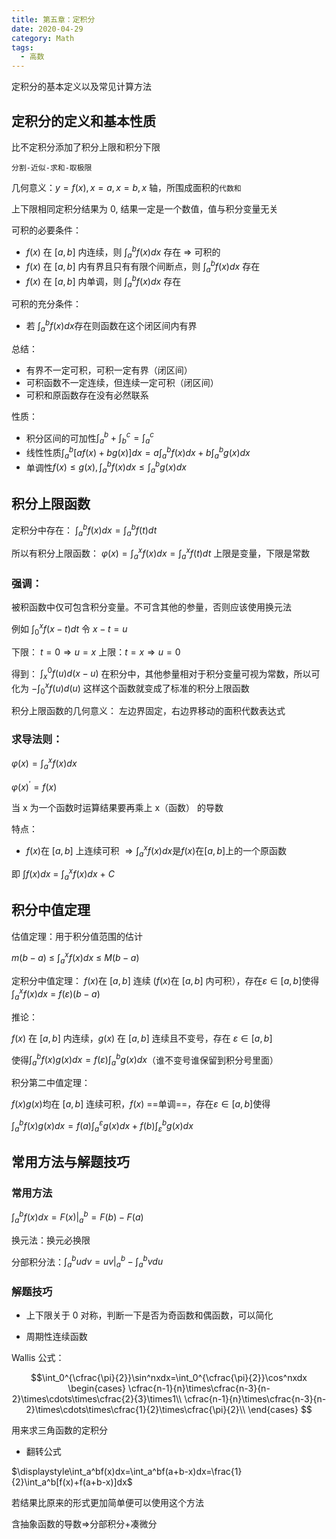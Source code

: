 ```yaml
---
title: 第五章：定积分
date: 2020-04-29
category: Math
tags:
  - 高数
---
```


定积分的基本定义以及常见计算方法
<!-- more -->
## 定积分的定义和基本性质

比不定积分添加了积分上限和积分下限

`分割-近似-求和-取极限`

几何意义：$y=f(x),x=a,x=b,x$ 轴，所围成面积的`代数和`

上下限相同定积分结果为 0, 结果一定是一个数值，值与积分变量无关

可积的必要条件： 
- $f(x)$ 在 $[a,b]$ 内连续，则 $\displaystyle \int_a^{b}f(x)dx$ 存在 $\Rightarrow$ 可积的
- $f(x)$ 在 $[a,b]$ 内有界且只有有限个间断点，则 $\displaystyle \int_a^{b}f(x)dx$ 存在
- $f(x)$ 在 $[a,b]$ 内单调，则 $\displaystyle \int_a^{b}f(x)dx$ 存在

可积的充分条件：
- 若$\ \displaystyle \int_a^{b}f(x)dx$存在则函数在这个闭区间内有界

总结：
- 有界不一定可积，可积一定有界（闭区间）
- 可积函数不一定连续，但连续一定可积（闭区间）
- 可积和原函数存在没有必然联系

性质：
- 积分区间的可加性$\int_a^b+\int _b^c=\int _a^c$
- 线性性质$\int _a^b[af(x)+bg(x)]dx=a\int _a^bf(x)dx+b\int _a^bg(x)dx$
- 单调性$f(x)\leq g(x), \int _a^bf(x)dx\leq \int _a^bg(x)dx$

## 积分上限函数

定积分中存在： $\displaystyle\int _a^bf(x)dx=\int_a^bf(t)dt$

所以有积分上限函数： $\displaystyle\varphi(x)=\int _a^xf(x)dx=\int _a^xf(t)dt$ 上限是变量，下限是常数

### 强调： 

被积函数中仅可包含积分变量。不可含其他的参量，否则应该使用换元法

例如 $\displaystyle\int_0^xf(x-t)dt$ 令 $x-t=u$

下限： $t=0\Rightarrow u=x$
上限：$t=x\Rightarrow u=0$

得到： $\displaystyle\int_x^0f(u)d(x-u)$
在积分中，其他参量相对于积分变量可视为常数，所以可化为 $\displaystyle-\int_0^xf(u)d(u)$ 
这样这个函数就变成了标准的积分上限函数

积分上限函数的几何意义： 左边界固定，右边界移动的面积代数表达式

### 求导法则：

$\displaystyle \varphi(x)=\int_a^xf(x)dx$

$\displaystyle \varphi(x)^{'}=f(x)$

当 x 为一个函数时运算结果要再乘上 x（函数） 的导数

特点：
- $f(x)$在 $[a,b]$ 上连续可积 $\displaystyle\Rightarrow \int_a^xf(x)dx$是$f(x)$在$[a,b]$上的一个原函数

即 $\displaystyle\int f(x)dx\ =\ \int_a^xf(x)dx\ +\ C$

## 积分中值定理

估值定理：用于积分值范围的估计

$m(b-a)\ \leq\ \displaystyle\int_a^xf(x)dx\ \leq\ M(b-a)$

定积分中值定理：
$f(x)$在$\ [a,b]$ 连续 ($f(x)$在$\ [a,b]$ 内可积），存在$\varepsilon\in [a,b]$使得$\displaystyle \int_a^xf(x)dx\ = \ f(\varepsilon)(b-a)$

推论：

$f(x)$ 在 $[a,b]$ 内连续，$g(x)$ 在 $[a,b]$ 连续且不变号，存在 $\varepsilon\in[a,b]$

使得$\int_a^bf(x)g(x)dx=f(\varepsilon)\int_a^bg(x)dx$（谁不变号谁保留到积分号里面）

积分第二中值定理：

$f(x)g(x)$均在 $[a,b]$ 连续可积，$f(x)$ ==单调==，存在$\varepsilon\in [a,b]$使得

$\displaystyle\int_a^bf(x)g(x)dx=f(a)\int_a^\varepsilon g(x)dx+f(b)\int_\varepsilon^b g(x)dx$

## 常用方法与解题技巧

### 常用方法

$\displaystyle\int_a^bf(x)dx=F(x)|_a^b = F(b)-F(a)$

换元法：换元必换限

分部积分法：$\displaystyle\int_a^budv=uv|_a^b-\int_a^bvdu$

### 解题技巧

- 上下限关于 0 对称，判断一下是否为奇函数和偶函数，可以简化

- 周期性连续函数

Wallis 公式：

$$\int_0^{\cfrac{\pi}{2}}\sin^nxdx=\int_0^{\cfrac{\pi}{2}}\cos^nxdx
\begin{cases}
  \cfrac{n-1}{n}\times\cfrac{n-3}{n-2}\times\cdots\times\cfrac{2}{3}\times1\\
  \cfrac{n-1}{n}\times\cfrac{n-3}{n-2}\times\cdots\times\cfrac{1}{2}\times\cfrac{\pi}{2}\\
\end{cases}
$$

用来求三角函数的定积分

- 翻转公式

$\displaystyle\int_a^bf(x)dx=\int_a^bf(a+b-x)dx=\frac{1}{2}\int_a^b[f(x)+f(a+b-x)]dx$

若结果比原来的形式更加简单便可以使用这个方法

含抽象函数的导数$\Rightarrow$分部积分+凑微分

